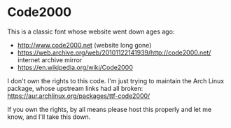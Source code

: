 # Code2000

This is a classic font whose website went down ages ago:

* http://www.code2000.net (website long gone)
* https://web.archive.org/web/20101122141939/http://code2000.net/ internet archive mirror
* https://en.wikipedia.org/wiki/Code2000

I don't own the rights to this code. I'm just trying to maintain the Arch Linux package, whose upstream links had all broken: https://aur.archlinux.org/packages/ttf-code2000/

If you own the rights, by all means please host this properly and let me know, and I'll take this down.
